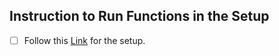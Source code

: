 ## Instruction to Run Functions in the Setup
- [ ] Follow this [Link](https://raw.githack.com/ganeshb15/Tools/master/PythonOnlineSetup/doc/OnlineSetup.html) for the setup.
